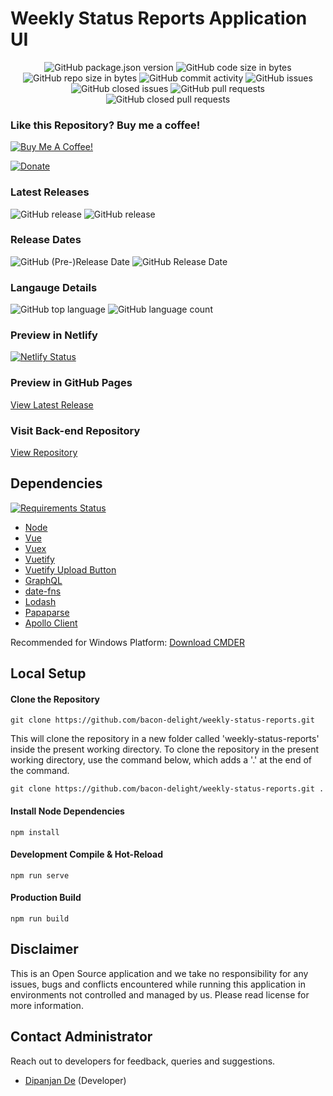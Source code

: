 # Weekly Status Reports Application UI

<p align="center">
	<img alt="GitHub package.json version" src="https://img.shields.io/github/package-json/v/bacon-delight/weekly-status-reports.svg?style=for-the-badge">
	<img alt="GitHub code size in bytes" src="https://img.shields.io/github/languages/code-size/bacon-delight/weekly-status-reports.svg?style=for-the-badge">
	<img alt="GitHub repo size in bytes" src="https://img.shields.io/github/repo-size/bacon-delight/weekly-status-reports.svg?style=for-the-badge">
	<img alt="GitHub commit activity" src="https://img.shields.io/github/commit-activity/m/bacon-delight/weekly-status-reports.svg?style=for-the-badge">
	<img alt="GitHub issues" src="https://img.shields.io/github/issues-raw/bacon-delight/weekly-status-reports.svg?label=Open%20Issues&style=for-the-badge">
	<img alt="GitHub closed issues" src="https://img.shields.io/github/issues-closed-raw/bacon-delight/weekly-status-reports.svg?label=Closed%20Issues&style=for-the-badge">
	<img alt="GitHub pull requests" src="https://img.shields.io/github/issues-pr-raw/bacon-delight/weekly-status-reports.svg?label=Pull%20Requests%20%28Open%29&style=for-the-badge">
	<img alt="GitHub closed pull requests" src="https://img.shields.io/github/issues-pr-closed-raw/bacon-delight/weekly-status-reports.svg?label=Pull%20Requests%20%28Closed%29&style=for-the-badge">
</p>

### Like this Repository? Buy me a coffee!

<p><a href="https://www.buymeacoffee.com/baconDelight" target="_blank"><img src="https://bmc-cdn.nyc3.digitaloceanspaces.com/BMC-button-images/custom_images/black_img.png" alt="Buy Me A Coffee!" style="height: auto !important;width: auto !important;" ></a></p>

[![Donate](https://img.shields.io/badge/Donate-PayPal-green.svg)](https://paypal.me/dipanjan131)

### Latest Releases
<p>
	<img alt="GitHub release" src="https://img.shields.io/github/release-pre/bacon-delight/weekly-status-reports.svg?label=Pre%20Release&style=for-the-badge">
	<img alt="GitHub release" src="https://img.shields.io/github/release/bacon-delight/weekly-status-reports.svg?style=for-the-badge">
</p>

### Release Dates
<p>
	<img alt="GitHub (Pre-)Release Date" src="https://img.shields.io/github/release-date-pre/bacon-delight/weekly-status-reports.svg?label=PRE%20RELEASE&style=for-the-badge">
	<img alt="GitHub Release Date" src="https://img.shields.io/github/release-date/bacon-delight/weekly-status-reports.svg?label=RELEASE&style=for-the-badge">
</p>

### Langauge Details
<p>
	<img alt="GitHub top language" src="https://img.shields.io/github/languages/top/bacon-delight/weekly-status-reports.svg?color=%23f45342&style=for-the-badge">
	<img alt="GitHub language count" src="https://img.shields.io/github/languages/count/bacon-delight/weekly-status-reports.svg?style=for-the-badge">
</p>

### Preview in Netlify
[![Netlify Status](https://api.netlify.com/api/v1/badges/1873bdba-2935-4128-8c1c-c540c18e214e/deploy-status)](https://app.netlify.com/sites/weekly-status-reports/deploys)

### Preview in GitHub Pages
[View Latest Release](https://bacon-delight.github.io/weekly-status-reports/)

### Visit Back-end Repository
[View Repository](https://github.com/bacon-delight/weekly-status-reports-server)

## Dependencies
<a href="https://requires.io/github/bacon-delight/weekly-status-reports/requirements/?branch=gh-pages"><img src="https://requires.io/github/bacon-delight/weekly-status-reports/requirements.svg?branch=master" alt="Requirements Status" /></a>

* [Node](https://nodejs.org/en/)
* [Vue](https://vuejs.org/)
* [Vuex](https://vuex.vuejs.org/)
* [Vuetify](https://vuetifyjs.com/en/)
* [Vuetify Upload Button](https://github.com/DoritoBandito/vuetify-upload-button)
* [GraphQL](https://graphql.org/)
* [date-fns](https://date-fns.org/)
* [Lodash](https://lodash.com/)
* [Papaparse](https://www.papaparse.com/)
* [Apollo Client](https://vue-apollo.netlify.com/)

Recommended for Windows Platform: [Download CMDER](https://cmder.net/)

## Local Setup

#### Clone the Repository
```
git clone https://github.com/bacon-delight/weekly-status-reports.git
```

This will clone the repository in a new folder called 'weekly-status-reports' inside the present working directory. To clone the repository in the present working directory, use the command below, which adds a '.' at the end of the command.

```
git clone https://github.com/bacon-delight/weekly-status-reports.git .
```

#### Install Node Dependencies

```
npm install
```

#### Development Compile & Hot-Reload

```
npm run serve
```

#### Production Build

```
npm run build
```


## Disclaimer
This is an Open Source application and we take no responsibility for any issues, bugs and conflicts encountered while running this application in environments not controlled and managed by us. Please read license for more information.

## Contact Administrator
Reach out to developers for feedback, queries and suggestions.

* [Dipanjan De](https://dipanjande.com) (Developer)
